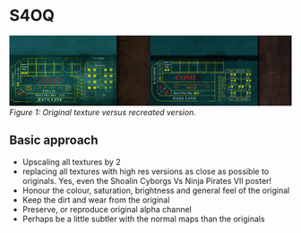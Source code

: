 # S4OQ

![Craps table, before and after](https://github.com/ukozdan/S4OQ/blob/master/Preview/barb_craptable_comparison.jpg)
*Figure 1: Original texture versus recreated version.*

## Basic approach

- Upscaling all textures by 2
- replacing all textures with high res versions as close as possible to originals. Yes, even the Shoalin Cyborgs Vs Ninja Pirates VII poster!
- Honour the colour, saturation, brightness and general feel of the original
- Keep the dirt and wear from the original
- Preserve, or reproduce original alpha channel
- Perhaps be a little subtler with the normal maps than the originals

